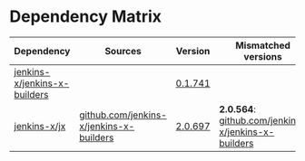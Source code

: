 # Dependency Matrix

Dependency | Sources | Version | Mismatched versions
---------- | ------- | ------- | -------------------
[jenkins-x/jenkins-x-builders](https://github.com/jenkins-x/jenkins-x-builders.git) |  | [0.1.741]() | 
[jenkins-x/jx](https://github.com/jenkins-x/jx.git) | [github.com/jenkins-x/jenkins-x-builders](https://github.com/jenkins-x/jenkins-x-builders) | [2.0.697](https://github.com/jenkins-x/jx/releases/tag/v2.0.697) | **2.0.564**: [github.com/jenkins-x/jenkins-x-builders](https://github.com/jenkins-x/jenkins-x-builders)
